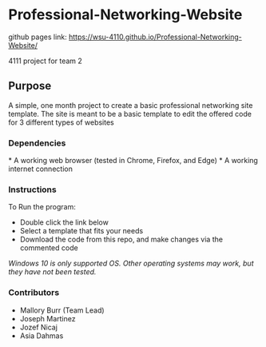 # Professional-Networking-Website


github pages link: https://wsu-4110.github.io/Professional-Networking-Website/

4111 project for team 2

<h2>Purpose</h2>
A simple, one month project to create a basic professional networking site template. The site is meant to be a basic template to edit the offered code for 3 different types of websites 

<h3>Dependencies</h3>
* A working web browser (tested in Chrome, Firefox, and Edge)
* A working internet connection

<h3> Instructions </h3>
To Run the program: 

* Double click the link below
* Select a template that fits your needs
* Download the code from this repo, and make changes via the commented code

*Windows 10 is only supported OS. Other operating systems may work, but they have not been tested.*

<h3> Contributors </h3>

* Mallory Burr (Team Lead)
* Joseph Martinez
* Jozef Nicaj
* Asia Dahmas
